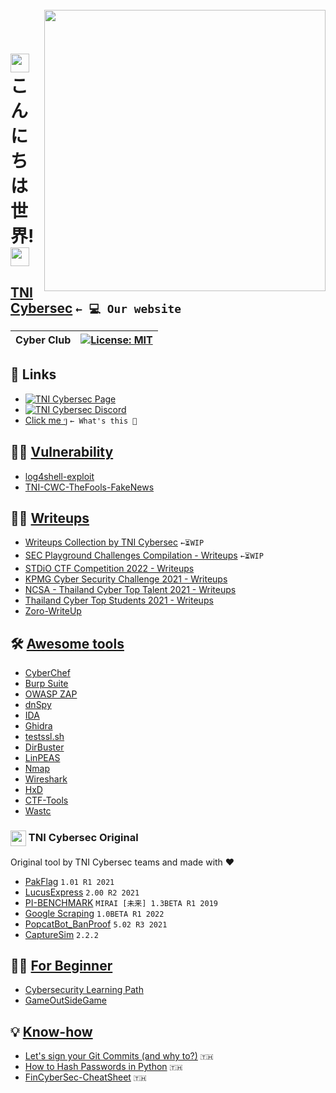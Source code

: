 <br>
<img align="right" src="https://imgur.com/SN6ZqUt.png" width="450"></img>
<p align="center">
</br>	

# <img src="https://media.giphy.com/media/hvRJCLFzcasrR4ia7z/giphy.gif" width="30"> こんにちは世界! <img src="https://media.giphy.com/media/hvRJCLFzcasrR4ia7z/giphy.gif" width="30">
## [TNI Cybersec](https://tni-cybersec.github.io) `← 💻 Our website`
|Cyber Club|[![License: MIT](https://img.shields.io/badge/license-MIT-blue?style=flat-square)](LICENSE)|
|----|----|

## 🔗 Links
- [![TNI Cybersec Page](https://img.shields.io/badge/TNI%20Cybersec-Like-blue?style=social&logo=facebook)](https://www.facebook.com/TNICybersec)
- [![TNI Cybersec Discord](https://img.shields.io/badge/TNI%20Cybersec-Join-black?style=social&logo=discord)](https://discord.gg/ETMkrHSGZG)
- [Click me ๆ](https://tni-cybersec.github.io/nevergonnagiveyouup) `← What's this 👀`

## 🧛‍♂️ [Vulnerability](https://github.com/TNI-Cybersec/.github/blob/main/profile/vulnerability.md)
- [log4shell-exploit](https://github.com/TNI-Cybersec/log4shell-exploit)
- [TNI-CWC-TheFools-FakeNews](https://github.com/babebbu/TNI-CWC-TheFools-FakeNews#tni-cwc-thefools-fakenews)

## 👨‍💻 [Writeups](https://github.com/TNI-Cybersec/.github/blob/main/profile/writeups.md)
- [Writeups Collection by TNI Cybersec](https://tni-cybersec.github.io/writeups) `←⏳WIP`
- [SEC Playground Challenges Compilation - Writeups](https://github.com/TNI-Cybersec/SECPlayground-Writeups) `←⏳WIP`
- [STDiO CTF Competition 2022 - Writeups](https://github.com/TNI-Cybersec/STDiO_CTF_2022)
- [KPMG Cyber Security Challenge 2021 - Writeups](https://github.com/TNI-Cybersec/KPMG_Cyber_Security_Challenge_2021_Writeups)
- [NCSA - Thailand Cyber Top Talent 2021 - Writeups](https://github.com/karinzaa/NCSA_Senior_Write_Up)
- [Thailand Cyber Top Students 2021 - Writeups](https://github.com/TNI-Cybersec/Thailand_Cyber_Top_Students_2021)
- [Zoro-WriteUp](https://github.com/babebbu/Zoro-WriteUp)

## 🛠 [Awesome tools](https://github.com/TNI-Cybersec/.github/blob/main/profile/awesometools.md)
- [CyberChef](https://gchq.github.io/CyberChef)
- [Burp Suite](https://portswigger.net/burp)
- [OWASP ZAP](https://www.zaproxy.org)
- [dnSpy](https://github.com/dnSpy/dnSpy)
- [IDA](https://hex-rays.com/ida-free/#download)
- [Ghidra](https://ghidra-sre.org)
- [testssl.sh](https://github.com/drwetter/testssl.sh)
- [DirBuster ](https://github.com/KajanM/DirBuster)
- [LinPEAS](https://github.com/carlospolop/PEASS-ng/tree/master/linPEAS)
- [Nmap](https://nmap.org)
- [Wireshark](https://www.wireshark.org/download.html)
- [HxD](https://mh-nexus.de/en/hxd)
- [CTF-Tools](https://github.com/babebbu/CTF-Tools)
- [Wastc](https://github.com/babebbu/wastc)

### <img align="center" src="https://imgur.com/SN6ZqUt.png" width="25"></img> TNI Cybersec Original
Original tool by TNI Cybersec teams and made with ❤️
 - [PakFlag](https://github.com/TNI-Cybersec/PakFlag) `1.01 R1 2021`
 - [LucusExpress](https://github.com/karinzaa/LucusExpress) `2.00 R2 2021`
 - [PI-BENCHMARK](https://github.com/karinzaa/PI-BENCHMARK) `MIRAI [未来] 1.3BETA R1 2019`
 - [Google Scraping](https://github.com/richeyphu/ITE-425/blob/main/ML/Assignment-1.py) `1.0BETA R1 2022`
 - [PopcatBot_BanProof](https://github.com/karinzaa/PopcatBot_BanProof) `5.02 R3 2021`
 - [CaptureSim](https://github.com/babebbu/CaptureSim) `2.2.2`

## 🤷‍♂️ [For Beginner](https://github.com/TNI-Cybersec/.github/blob/main/profile/forbeginner.md)
- [Cybersecurity Learning Path](https://docs.google.com/document/d/1JyOyCK6TmY-WOTmesg1ybG03_7t1eAFfV7E61vebEsw/edit?usp=sharing)
- [GameOutSideGame](https://github.com/TanametTpk/gameOutSideGame/releases/tag/v1.0.0)

## 💡 [Know-how](https://github.com/TNI-Cybersec/.github/blob/main/profile/knowhow.md)
- [Let's sign your Git Commits (and why to?)](https://medium.com/@akaraX/1146cfa0a9c9) `🇹🇭`
- [How to Hash Passwords in Python](https://medium.com/@akaraX/62f11a3d8dae) `🇹🇭`
- [FinCyberSec-CheatSheet](https://github.com/babebbu/FinCyberSec-CheatSheet) `🇹🇭`
